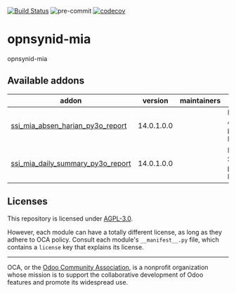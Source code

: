 [![Build Status](https://travis-ci.com/open-synergy/opnsynid-mia.svg?branch=14.0)](https://travis-ci.com/open-synergy/opnsynid-mia)
![pre-commit](https://github.com/open-synergy/opnsynid-mia/actions/workflows/pre-commit.yml/badge.svg)
[![codecov](https://codecov.io/gh/open-synergy/opnsynid-mia/branch/14.0/graph/badge.svg)](https://codecov.io/gh/open-synergy/opnsynid-mia)

<!-- /!\ do not modify above this line -->

# opnsynid-mia

opnsynid-mia

<!-- /!\ do not modify below this line -->

<!-- prettier-ignore-start -->

[//]: # (addons)

Available addons
----------------
addon | version | maintainers | summary
--- | --- | --- | ---
[ssi_mia_absen_harian_py3o_report](ssi_mia_absen_harian_py3o_report/) | 14.0.1.0.0 |  | Daily Attendance py3o Report
[ssi_mia_daily_summary_py3o_report](ssi_mia_daily_summary_py3o_report/) | 14.0.1.0.0 |  | Daily Summary py3o Report

[//]: # (end addons)

<!-- prettier-ignore-end -->

## Licenses

This repository is licensed under [AGPL-3.0](LICENSE).

However, each module can have a totally different license, as long as they adhere to OCA
policy. Consult each module's `__manifest__.py` file, which contains a `license` key
that explains its license.

----

OCA, or the [Odoo Community Association](http://odoo-community.org/), is a nonprofit
organization whose mission is to support the collaborative development of Odoo features
and promote its widespread use.

